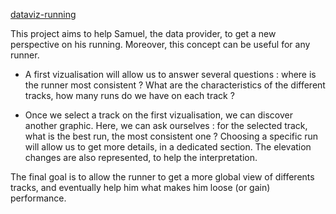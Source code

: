 [dataviz-running](https://ak-line.github.io/dataviz-running/)

This project aims to help Samuel, the data provider, to get a new perspective on his running. Moreover, this concept can be useful for any runner.

* A first vizualisation will allow us to answer several questions : where is the runner most consistent ? What are the characteristics of the different tracks, how many runs do we have on each track ?

* Once we select a track on the first vizualisation, we can discover another graphic. Here, we can ask ourselves : for the selected track, what is the best run, the most consistent one ? Choosing a specific run will allow us to get more details, in a dedicated section. The elevation changes are also represented, to help the interpretation.

The final goal is to allow the runner to get a more global view of differents tracks, and eventually help him what makes him loose (or gain) performance.